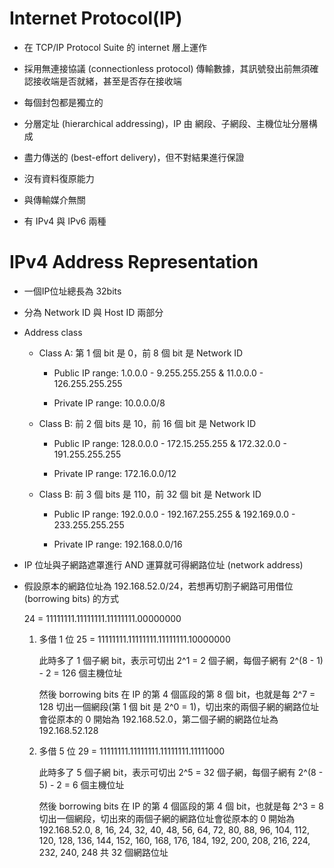 # Internet Protocol(IP)

+ 在 TCP/IP Protocol Suite 的 internet 層上運作

+ 採用無連接協議 (connectionless protocol) 傳輸數據，其訊號發出前無須確認接收端是否就緒，甚至是否存在接收端

+ 每個封包都是獨立的

+ 分層定址 (hierarchical addressing)，IP 由 網段、子網段、主機位址分層構成

+ 盡力傳送的 (best-effort delivery)，但不對結果進行保證

+ 沒有資料復原能力

+ 與傳輸媒介無關

+ 有 IPv4 與 IPv6 兩種

# IPv4 Address Representation

+ 一個IP位址總長為 32bits

+ 分為 Network ID 與 Host ID 兩部分

+ Address class

  + Class A: 第 1 個 bit 是 0，前 8 個 bit 是 Network ID
    
    + Public IP range: 1.0.0.0 - 9.255.255.255 & 11.0.0.0 - 126.255.255.255

    + Private IP range: 10.0.0.0/8

  + Class B: 前 2 個 bits 是 10，前 16 個 bit 是 Network ID

    + Public IP range: 128.0.0.0 - 172.15.255.255 & 172.32.0.0 - 191.255.255.255

    + Private IP range: 172.16.0.0/12

  + Class B: 前 3 個 bits 是 110，前 32 個 bit 是 Network ID

    + Public IP range: 192.0.0.0 - 192.167.255.255 & 192.169.0.0 - 233.255.255.255

    + Private IP range: 192.168.0.0/16

+ IP 位址與子網路遮罩進行 AND 運算就可得網路位址 (network address)

+ 假設原本的網路位址為 192.168.52.0/24，若想再切割子網路可用借位 (borrowing bits) 的方式

    24 = 11111111.11111111.11111111.00000000

    1. 多借 1 位 25 = 11111111.11111111.11111111.10000000

        此時多了 1 個子網 bit，表示可切出 2^1 = 2 個子網，每個子網有 2^(8 - 1) - 2 = 126 個主機位址

        然後 borrowing bits 在 IP 的第 4 個區段的第 8 個 bit，也就是每 2^7 = 128 切出一個網段(第 1 個 bit 是 2^0 = 1)，切出來的兩個子網的網路位址會從原本的 0 開始為 192.168.52.0，第二個子網的網路位址為 192.168.52.128

    2. 多借 5 位 29 = 11111111.11111111.11111111.11111000

        此時多了 5 個子網 bit，表示可切出 2^5 = 32 個子網，每個子網有 2^(8 - 5) - 2 = 6 個主機位址

        然後 borrowing bits 在 IP 的第 4 個區段的第 4 個 bit，也就是每 2^3 = 8 切出一個網段，切出來的兩個子網的網路位址會從原本的 0 開始為 192.168.52.0, 8, 16, 24, 32, 40, 48, 56, 64, 72, 80, 88, 96, 104, 112, 120, 128, 136, 144, 152, 160, 168, 176, 184, 192, 200, 208, 216, 224, 232, 240, 248 共 32 個網路位址